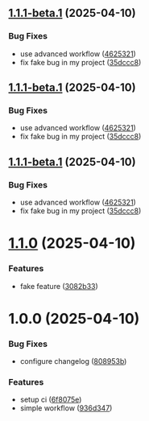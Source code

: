 ## [1.1.1-beta.1](https://github.com/kabaros/test-workflow/compare/v1.1.0...v1.1.1-beta.1) (2025-04-10)


### Bug Fixes

*  use advanced workflow ([4625321](https://github.com/kabaros/test-workflow/commit/4625321990b859a3d2d9bfea4a672de1b9dddab1))
* fix fake bug in my project ([35dccc8](https://github.com/kabaros/test-workflow/commit/35dccc8f468f3d8ef5a0049f202c1e8a33ab458f))

## [1.1.1-beta.1](https://github.com/kabaros/test-workflow/compare/v1.1.0...v1.1.1-beta.1) (2025-04-10)


### Bug Fixes

*  use advanced workflow ([4625321](https://github.com/kabaros/test-workflow/commit/4625321990b859a3d2d9bfea4a672de1b9dddab1))
* fix fake bug in my project ([35dccc8](https://github.com/kabaros/test-workflow/commit/35dccc8f468f3d8ef5a0049f202c1e8a33ab458f))

## [1.1.1-beta.1](https://github.com/kabaros/test-workflow/compare/v1.1.0...v1.1.1-beta.1) (2025-04-10)


### Bug Fixes

*  use advanced workflow ([4625321](https://github.com/kabaros/test-workflow/commit/4625321990b859a3d2d9bfea4a672de1b9dddab1))
* fix fake bug in my project ([35dccc8](https://github.com/kabaros/test-workflow/commit/35dccc8f468f3d8ef5a0049f202c1e8a33ab458f))

# [1.1.0](https://github.com/kabaros/test-workflow/compare/v1.0.0...v1.1.0) (2025-04-10)


### Features

* fake feature ([3082b33](https://github.com/kabaros/test-workflow/commit/3082b33528a4ea49aea15c573b22baba6f427cb0))

# 1.0.0 (2025-04-10)


### Bug Fixes

* configure changelog ([808953b](https://github.com/kabaros/test-workflow/commit/808953bf40d5a9510457265a9d1485c2b47888da))


### Features

* setup ci ([6f8075e](https://github.com/kabaros/test-workflow/commit/6f8075e441e871c28ee9049e75c3a675a1f56351))
* simple workflow ([936d347](https://github.com/kabaros/test-workflow/commit/936d347f58eaf694542ab3a2cf0962d9c3c01e85))
